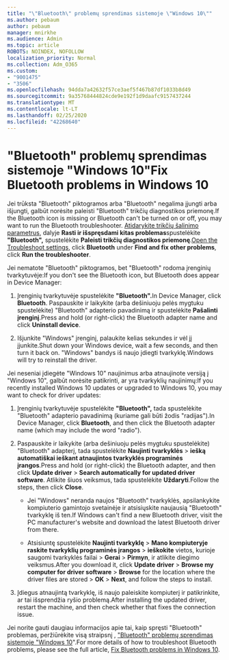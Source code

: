 ```yaml
---
title: "\"Bluetooth\" problemų sprendimas sistemoje \"Windows 10\""
ms.author: pebaum
author: pebaum
manager: mnirkhe
ms.audience: Admin
ms.topic: article
ROBOTS: NOINDEX, NOFOLLOW
localization_priority: Normal
ms.collection: Adm_O365
ms.custom:
- "9001475"
- "3506"
ms.openlocfilehash: 94dda7a42632f57ce3aef5f467b87df1033b8d49
ms.sourcegitcommit: 9a35768444824cde9e192f1d9daafc9157437244
ms.translationtype: MT
ms.contentlocale: lt-LT
ms.lasthandoff: 02/25/2020
ms.locfileid: "42268640"
---
```

# <a name="fix-bluetooth-problems-in-windows-10"></a><span data-ttu-id="828d0-102">"Bluetooth" problemų sprendimas sistemoje "Windows 10"</span><span class="sxs-lookup"><span data-stu-id="828d0-102">Fix Bluetooth problems in Windows 10</span></span>

<span data-ttu-id="828d0-103">Jei trūksta "Bluetooth" piktogramos arba "Bluetooth" negalima įjungti arba išjungti, galbūt norėsite paleisti "Bluetooth" trikčių diagnostikos priemonę.</span><span class="sxs-lookup"><span data-stu-id="828d0-103">If the Bluetooth icon is missing or Bluetooth can't be turned on or off, you may want to run the Bluetooth troubleshooter.</span></span> <span data-ttu-id="828d0-104">[Atidarykite trikčių šalinimo parametrus](ms-settings:troubleshoot), dalyje **Rasti ir išspręsdami kitas problemas**spustelėkite **"Bluetooth",** spustelėkite **Paleisti trikčių diagnostikos priemonę**.</span><span class="sxs-lookup"><span data-stu-id="828d0-104">[Open the Troubleshoot settings](ms-settings:troubleshoot), click **Bluetooth** under **Find and fix other problems**, click **Run the troubleshooter**.</span></span>

<span data-ttu-id="828d0-105">Jei nematote "Bluetooth" piktogramos, bet "Bluetooth" rodoma įrenginių tvarkytuvėje:</span><span class="sxs-lookup"><span data-stu-id="828d0-105">If you don't see the Bluetooth icon, but Bluetooth does appear in Device Manager:</span></span>

1. <span data-ttu-id="828d0-106">Įrenginių tvarkytuvėje spustelėkite **"Bluetooth".**</span><span class="sxs-lookup"><span data-stu-id="828d0-106">In Device Manager, click **Bluetooth**.</span></span> <span data-ttu-id="828d0-107">Paspauskite ir laikykite (arba dešiniuoju pelės mygtuku spustelėkite) "Bluetooth" adapterio pavadinimą ir spustelėkite **Pašalinti įrenginį**.</span><span class="sxs-lookup"><span data-stu-id="828d0-107">Press and hold (or right-click) the Bluetooth adapter name and click **Uninstall device**.</span></span>

2. <span data-ttu-id="828d0-108">Išjunkite "Windows" įrenginį, palaukite kelias sekundes ir vėl jį įjunkite.</span><span class="sxs-lookup"><span data-stu-id="828d0-108">Shut down your Windows device, wait a few seconds, and then turn it back on.</span></span> <span data-ttu-id="828d0-109">"Windows" bandys iš naujo įdiegti tvarkyklę.</span><span class="sxs-lookup"><span data-stu-id="828d0-109">Windows will try to reinstall the driver.</span></span>

<span data-ttu-id="828d0-110">Jei neseniai įdiegėte "Windows 10" naujinimus arba atnaujinote versiją į "Windows 10", galbūt norėsite patikrinti, ar yra tvarkyklių naujinimų:</span><span class="sxs-lookup"><span data-stu-id="828d0-110">If you recently installed Windows 10 updates or upgraded to Windows 10, you may want to check for driver updates:</span></span>

1. <span data-ttu-id="828d0-111">Įrenginių tvarkytuvėje spustelėkite **"Bluetooth",** tada spustelėkite "Bluetooth" adapterio pavadinimą (kuriame gali būti žodis "radijas").</span><span class="sxs-lookup"><span data-stu-id="828d0-111">In Device Manager, click **Bluetooth**, and then click the Bluetooth adapter name (which may include the word "radio").</span></span>

2. <span data-ttu-id="828d0-112">Paspauskite ir laikykite (arba dešiniuoju pelės mygtuku spustelėkite) "Bluetooth" adapterį, tada spustelėkite **Naujinti tvarkyklės** > **iešką automatiškai ieškant atnaujintos tvarkyklės programinės įrangos**.</span><span class="sxs-lookup"><span data-stu-id="828d0-112">Press and hold (or right-click) the Bluetooth adapter, and then click **Update driver** > **Search automatically for updated driver software**.</span></span> <span data-ttu-id="828d0-113">Atlikite šiuos veiksmus, tada spustelėkite **Uždaryti**.</span><span class="sxs-lookup"><span data-stu-id="828d0-113">Follow the steps, then click **Close**.</span></span>

      - <span data-ttu-id="828d0-114">Jei "Windows" neranda naujos "Bluetooth" tvarkyklės, apsilankykite kompiuterio gamintojo svetainėje ir atsisiųskite naujausią "Bluetooth" tvarkyklę iš ten.</span><span class="sxs-lookup"><span data-stu-id="828d0-114">If Windows can't find a new Bluetooth driver, visit the PC manufacturer's website and download the latest Bluetooth driver from there.</span></span>

    - <span data-ttu-id="828d0-115">Atsisiuntę spustelėkite **Naujinti tvarkyklę** > **Mano kompiuteryje raskite tvarkyklių programinės įrangos** > **ieškokite** vietos, kurioje saugomi tvarkyklės failai > **Gerai** > **Pirmyn**, ir atlikite diegimo veiksmus.</span><span class="sxs-lookup"><span data-stu-id="828d0-115">After you download it, click **Update driver** > **Browse my computer for driver software** > **Browse** for the location where the driver files are stored > **OK** > **Next**, and follow the steps to install.</span></span>

3. <span data-ttu-id="828d0-116">Įdiegus atnaujintą tvarkyklę, iš naujo paleiskite kompiuterį ir patikrinkite, ar tai išsprendžia ryšio problemą.</span><span class="sxs-lookup"><span data-stu-id="828d0-116">After installing the updated driver, restart the machine, and then check whether that fixes the connection issue.</span></span>

<span data-ttu-id="828d0-117">Jei norite gauti daugiau informacijos apie tai, kaip spręsti "Bluetooth" problemas, peržiūrėkite visą straipsnį , ["Bluetooth" problemų sprendimas sistemoje "Windows 10](https://support.microsoft.com/help/14169/windows-10-fix-bluetooth-problems)".</span><span class="sxs-lookup"><span data-stu-id="828d0-117">For more details of how to troubleshoot Bluetooth problems, please see the full article, [Fix Bluetooth problems in Windows 10](https://support.microsoft.com/help/14169/windows-10-fix-bluetooth-problems).</span></span>
